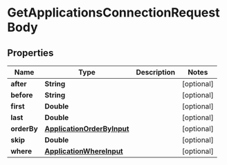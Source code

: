

# GetApplicationsConnectionRequestBody


## Properties

Name | Type | Description | Notes
------------ | ------------- | ------------- | -------------
**after** | **String** |  |  [optional]
**before** | **String** |  |  [optional]
**first** | **Double** |  |  [optional]
**last** | **Double** |  |  [optional]
**orderBy** | [**ApplicationOrderByInput**](ApplicationOrderByInput.md) |  |  [optional]
**skip** | **Double** |  |  [optional]
**where** | [**ApplicationWhereInput**](ApplicationWhereInput.md) |  |  [optional]



